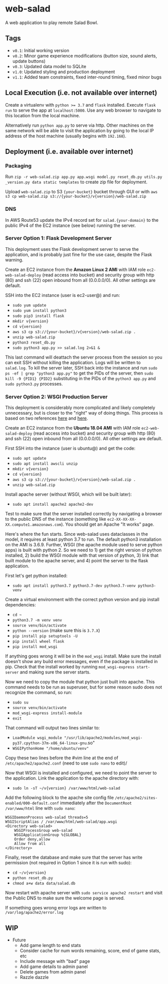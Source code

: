 # web-salad
A web application to play remote Salad Bowl.

## Tags
- `v0.1`: Initial working version
- `v0.2`: Minor game experience modifications (button size, sound alerts, update buttons)
- `v0.3`: Updated data model to SQLite
- `v1.0`: Updated styling and production deployment
- `v1.1`: Added team constraints, fixed inter-round timing, fixed minor bugs

## Local Execution (i.e. not available over internet)
Create a virtualenv with `python >= 3.7` and `flask` installed. Execute `flask run` to serve the app at `localhost:5000`. Use any web browser to navigate to this location from the local machine.

Alternatively run `python app.py` to serve via http. Other machines on the same network will be able to visit the application by going to the local IP address of the host machine (usually begins with `192.168`).

## Deployment (i.e. available over internet)
### Packaging
Run `zip -r web-salad.zip app.py app.wsgi model.py reset_db.py utils.py _version.py data static templates` to create zip file for deployment.

Upload `web-salad.zip` to S3 `{your-bucket}` bucket through GUI or with `aws s3 cp web-salad.zip s3://{your-bucket}/v{version}/web-salad.zip`

### DNS
In AWS Route53 update the IPv4 record set for `salad.{your-domain}` to the public IPv4 of the EC2 instance (see below) running the server.

### Server Option 1: Flask Development Server
This deployment uses the Flask development server to serve the application, and is probably just fine for the use case, despite the Flask warning.

Create an EC2 instance from the **Amazon Linux 2 AMI** with IAM role `ec2-web-salad-deploy` (read access into bucket) and security group with http (80) and ssh (22) open inbound from all (0.0.0.0/0). All other settings are default.

SSH into the EC2 instance (user is ec2-user@) and run:
- `sudo yum update`
- `sudo yum install python3`
- `sudo pip3 install flask`
- `mkdir v{version}`
- `cd v{version}`
- `aws s3 cp s3://{your-bucket}/v{version}/web-salad.zip .`
- `unzip web-salad.zip`
- `python3 reset_db.py`
- `sudo python3 app.py >> salad.log 2>&1 &`

This last command will deattach the server process from the session so you can exit SSH without killing the application. Logs will be written to `salad.log`. To kill the server later, SSH back into the instance and run `sudo ps -ef | grep "python3 app.py"` to get the PIDs of the server, then `sudo kill -9 {PID1} {PID2}` substituting in the PIDs of the `python3 app.py` and `sudo python3.py` processes.

### Server Option 2: WSGI Production Server
This deployment is considerably more complicated and likely completely unnecessary, but is closer to the "right" way of doing things. This process is based on two references [here](https://medium.com/@jQN/deploy-a-flask-app-on-aws-ec2-1850ae4b0d41) and [here](https://pypi.org/project/mod-wsgi/).

Create an EC2 instance from the **Ubuntu 18.04 AMI** with IAM role `ec2-web-salad-deploy` (read access into bucket) and security group with http (80) and ssh (22) open inbound from all (0.0.0.0/0). All other settings are default.

First SSH into the instance (user is ubuntu@) and get the code:
- `sudo apt update`
- `sudo apt install awscli unzip`
- `mkdir v{version}`
- `cd v{version}`
- `aws s3 cp s3://{your-bucket}/v{version}/web-salad.zip .`
- `unzip web-salad.zip`

Install apache server (without WSGI, which will be built later):
- `sudo apt install apache2 apache2-dev`

Test to make sure that the server installed correctly by navigating a browser to the public DNS of the instance (something like `ec2-XX-XX-XX-XX.compute1.amazonaws.com`). You should get an Apache "It works" page.

Here's where the fun starts. Since web-salad uses dataclasses in the model, it requires at least python 3.7 to run. The default python3 installation on the AMI is 3.6.9. Further, WSGI (the apache module used to serve python apps) is built with python 2. So we need to 1) get the right version of python installed, 2) build the WSGI module with that version of python, 3) link that built module to the apache server, and 4) point the server to the flask application.

First let's get python installed:
- `sudo apt install python3.7 python3.7-dev python3.7-venv python3-venv`

Create a virtual environment with the correct python version and pip install dependencies:
- `cd ~`
- `python3.7 -m venv venv`
- `source venv/bin/activate`
- `python --version` (make sure this is `3.7.X`)
- `pip install pip setuptools -U`
- `pip install wheel flask`
- `pip install mod_wsgi`

If anything goes wrong it will be in the `mod_wsgi` install. Make sure the install doesn't show any build error messages, even if the package is installed in pip. Check that the install worked by running `mod_wsgi-express start-server` and making sure the server starts.

Now we need to copy the module that python just built into apache. This command needs to be run as superuser, but for some reason sudo does not recognize the command, so run:
- `sudo su`
- `source venv/bin/activate`
- `mod_wsgi-express install-module`
- `exit`

That command will output two lines similar to:
- `LoadModule wsgi_module "/usr/lib/apache2/modules/mod_wsgi-py37.cpython-37m-x86_64-linux-gnu`.so"
- `WSGIPythonHome "/home/ubuntu/venv"`

Copy these two lines before the #vim line at the end of `/etc/apache2/apache2.conf` (need to use `sudo nano` to edit)/

Now that WSGI is installed and configured, we need to point the server to the application. Link the application to the apache directory with:
- `sudo ln -sT ~/v{version} /var/www/html/web-salad`

Add the following block to the apache site config file `/etc/apache2/sites-enabled/000-default.conf` immediately after the `DocumentRoot /var/www/html` line with `sudo nano`:
```
WSGIDaemonProcess web-salad threads=5
WSGIScriptAlias / /var/www/html/web-salad/app.wsgi
<Directory web-salad>
    WSGIProcessGroup web-salad
    WSGIApplicationGroup %{GLOBAL}
    Order deny,allow
    Allow from all
</Directory>
```

Finally, reset the database and make sure that the server has write permission (not required in Option 1 since it is run with sudo):
- `cd ~/v{version}`
- `python reset_db.py`
- `chmod a+w data data/salad.db`

Now restart with apache server with `sudo service apache2 restart` and visit the Public DNS to make sure the welcome page is served.

If something goes wrong error logs are written to `/var/log/apache2/error.log`

## WIP
- Future
    - Add game length to end stats
    - Consider cache for num words remaining, score, end of game stats, etc
    - Include message with "bad" page
    - Add game details to admin panel
    - Delete games from admin panel
    - Razzle dazzle
